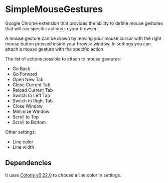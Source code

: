 # SimpleMouseGestures

Google Chrome extension that provides the ability to define mouse gestures that will run specific actions in your browser.

A mouse gesture can be drawn by moving your mouse cursor with the right mouse button pressed inside your browse window. In settings you can attach a mouse gesture with the specific action.

The list of actions possible to attach to mouse gestures:

- Go Back
- Go Forward
- Open New Tab
- Close Current Tab
- Reload Current Tab
- Switch to Left Tab
- Switch to Right Tab
- Close Window
- Minimize Window
- Scroll to Top
- Scroll to Bottom

Other settings:

- Line color
- Line width

## Dependencies

It uses [Coloris v0.22.0](https://github.com/mdbassit/Coloris) to choose a line color in settings.
